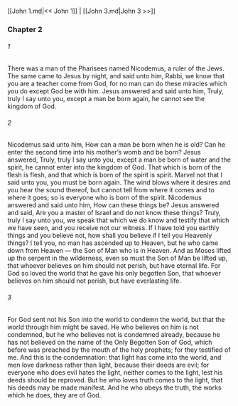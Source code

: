 [[John 1.md|<< John 1]]  |  [[John 3.md|John 3 >>]]

### Chapter 2
###### 1
There was a man of the Pharisees named Nicodemus, a ruler of the Jews. The same came to Jesus by night, and said unto him, Rabbi, we know that you are a teacher come from God, for no man can do these miracles which you do except God be with him. Jesus answered and said unto him, Truly, truly I say unto you, except a man be born again, he cannot see the kingdom of God.

###### 2
Nicodemus said unto him, How can a man be born when he is old? Can he enter the second time into his mother’s womb and be born? Jesus answered, Truly, truly I say unto you, except a man be born of water and the spirit, he cannot enter into the kingdom of God. That which is born of the flesh is flesh, and that which is born of the spirit is spirit. Marvel not that I said unto you, you must be born again. The wind blows where it desires and you hear the sound thereof, but cannot tell from where it comes and to where it goes; so is everyone who is born of the spirit. Nicodemus answered and said unto him, How can these things be? Jesus answered and said, Are you a master of Israel and do not know these things? Truly, truly I say unto you, we speak that which we do know and testify that which we have seen, and you receive not our witness. If I have told you earthly things and you believe not, how shall you believe if I tell you Heavenly things? I tell you, no man has ascended up to Heaven, but he who came down from Heaven — the Son of Man who is in Heaven. And as Moses lifted up the serpent in the wilderness, even so must the Son of Man be lifted up, that whoever believes on him should not perish, but have eternal life. For God so loved the world that he gave his only begotten Son, that whoever believes on him should not perish, but have everlasting life.

###### 3
For God sent not his Son into the world to condemn the world, but that the world through him might be saved. He who believes on him is not condemned, but he who believes not is condemned already, because he has not believed on the name of the Only Begotten Son of God, which before was preached by the mouth of the holy prophets; for they testified of me. And this is the condemnation: that light has come into the world, and men love darkness rather than light, because their deeds are evil; for everyone who does evil hates the light, neither comes to the light, lest his deeds should be reproved. But he who loves truth comes to the light, that his deeds may be made manifest. And he who obeys the truth, the works which he does, they are of God.